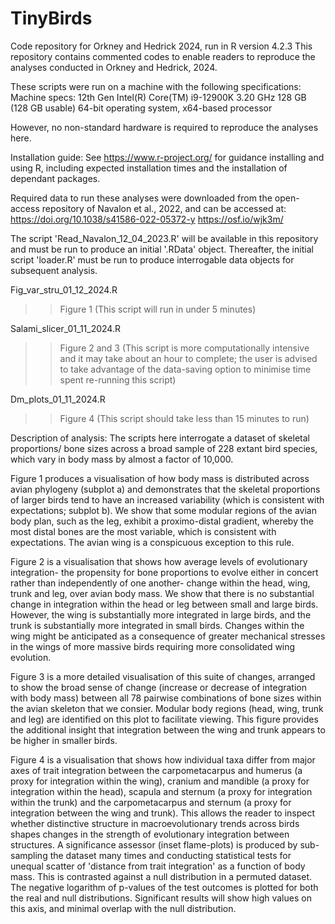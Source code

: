 # TinyBirds
Code repository for Orkney and Hedrick 2024, run in R version 4.2.3 
This repository contains commented codes to enable readers to reproduce the analyses conducted in Orkney and Hedrick, 2024. 

These scripts were run on a machine with the following specifications:
Machine specs: 12th Gen Intel(R) Core(TM) i9-12900K   3.20 GHz
128 GB (128 GB usable)
64-bit operating system, x64-based processor

However, no non-standard hardware is required to reproduce the analyses here. 

Installation guide:
See https://www.r-project.org/ for guidance installing and using R, including expected installation times and the installation of dependant packages. 

Required data to run these analyses were downloaded from the open-access repository of 
Navalon et al., 2022, and can be accessed at:
https://doi.org/10.1038/s41586-022-05372-y
https://osf.io/wjk3m/

The script 'Read_Navalon_12_04_2023.R' will be available in this repository and must be run to 
produce an initial '.RData' object. 
Thereafter, the initial script 'loader.R' must be run to produce interrogable data objects for subsequent analysis.


Fig_var_stru_01_12_2024.R
>> Figure 1
(This script will run in under 5 minutes)

Salami_slicer_01_11_2024.R
>> Figure 2 and 3
(This script is more computationally intensive and it may take about an hour to complete; the user is advised to take advantage of the data-saving option to minimise time spent re-running this script)

Dm_plots_01_11_2024.R
>> Figure 4
(This script should take less than 15 minutes to run)

Description of analysis: 
The scripts here interrogate a dataset of skeletal proportions/ bone sizes across a broad sample of 228 extant bird species, 
which vary in body mass by almost a factor of 10,000. 

Figure 1 produces a visualisation of how body mass is distributed across avian phylogeny (subplot a)
and demonstrates that the skeletal proportions of larger birds tend to have an increased variability (which is consistent with expectations; subplot b). 
We show that some modular regions of the avian body plan, such as the leg, exhibit a proximo-distal gradient, whereby the most distal bones are
the most variable, which is consistent with expectations. The avian wing is a conspicuous exception to this rule. 

Figure 2 is a visualisation that shows how average levels of evolutionary integration- the propensity for bone proportions to evolve either in concert
rather than independently of one another- change within the head, wing, trunk and leg, over avian body mass. 
We show that there is no substantial change in integration within the head or leg between small and large birds. 
However, the wing is substantially more integrated in large birds, and the trunk is substantially more integrated in small birds. 
Changes within the wing might be anticipated as a consequence of greater mechanical stresses in the wings of more massive birds requiring more consolidated wing evolution. 

Figure 3 is a more detailed visualisation of this suite of changes, arranged to show the broad sense of change (increase or decrease of integration with body mass)
between all 78 pairwise combinations of bone sizes within the avian skeleton that we consier. Modular body regions (head, wing, trunk and leg)
are identified on this plot to facilitate viewing. This figure provides the additional insight that integration between the wing and trunk 
appears to be higher in smaller birds. 

Figure 4 is a visualisation that shows how individual taxa differ from major axes of trait integration between the carpometacarpus and humerus (a proxy for integration within the wing), 
cranium and mandible (a proxy for integration within the head), scapula and sternum (a proxy for integration within the trunk) and the carpometacarpus and sternum (a proxy for integration between the wing and trunk).
This allows the reader to inspect whether distinctive structure in macroevolutionary trends across birds shapes changes in the strength of evolutionary
integration between structures. A significance assessor (inset flame-plots) is produced by sub-sampling the dataset many times and 
conducting statistical tests for unequal scatter of 'distance from trait integration' as a function of body mass. This is contrasted against a null distribution
in a permuted dataset. The negative logarithm of p-values of the test outcomes is plotted for both the real and null distributions. Significant 
results will show high values on this axis, and minimal overlap with the null distribution. 
